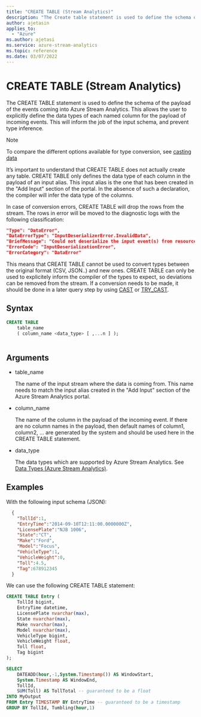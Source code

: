 ```yaml
---
title: "CREATE TABLE (Stream Analytics)"
description: "The Create table statement is used to define the schema of the payload of the events coming into Azure Stream Analytics."
author: ajetasin
applies_to: 
  - "Azure"
ms.author: ajetasi
ms.service: azure-stream-analytics
ms.topic: reference
ms.date: 03/07/2022
---
```

# CREATE TABLE (Stream Analytics)

The CREATE TABLE statement is used to define the schema of the payload of the events coming into Azure Stream Analytics. This allows the user to explicitly define the data types of each named column for the payload of incoming events. This will inform the job of the input schema, and prevent type inference.

> [!NOTE]
> To compare the different options available for type conversion, see [casting data](data-types-azure-stream-analytics.md#casting-data)
  
It’s important to understand that CREATE TABLE does not actually create any table. CREATE TABLE only defines the data type of each column in the payload of an input alias. This input alias is the one that has been created in the "Add Input" section of the portal. In the absence of such a declaration, the compiler will infer the data type of the columns.

In case of conversion errors, CREATE TABLE will drop the rows from the stream. The rows in error will be moved to the diagnostic logs with the following classification:

```JSON
"Type": "DataError",
"DataErrorType": "InputDeserializerError.InvalidData",
"BriefMessage": "Could not deserialize the input event(s) from resource ... . Some possible reasons: 1) Malformed events 2) Input source configured with incorrect serialization format",
"ErrorCode": "InputDeserializationError",
"ErrorCategory": "DataError"
 ```
 
This means that CREATE TABLE cannot be used to convert types between the original format (CSV, JSON..) and new ones. CREATE TABLE can only be used to explicitely inform the compiler of the types to expect, so deviations can be removed from the stream. If a conversion needs to be made, it should be done in a later query step by using [CAST](cast-azure-stream-analytics.md) or [TRY_CAST](try-cast-azure-stream-analytics.md).
 
## Syntax  
  
```SQL 
CREATE TABLE   
    table_name   
    ( column_name <data_type> [ ,...n ] );  
  
```  
  
## Arguments  
  
-   table_name  
  
     The name of the input stream where the data is coming from. This name needs to match the input alias created in the "Add Input" section of the Azure Stream Analytics portal.  
  
-   column_name  
  
     The name of the column in the payload of the incoming event. If there are no column names in the payload, then default names of column1, column2, … are generated by the system and should be used here in the CREATE TABLE statement.  
  
-   data_type  
  
     The data types which are supported by Azure Stream Analytics. See [Data Types &#40;Azure Stream Analytics&#41;](data-types-azure-stream-analytics.md).  
  
## Examples  

With the following input schema (JSON):
```JSON
  {
    "TollId":1,
    "EntryTime":"2014-09-10T12:11:00.0000000Z",
    "LicensePlate":"NJB 1006",
    "State":"CT",
    "Make":"Ford",
    "Model":"Focus",
    "VehicleType":1,
    "VehicleWeight":0,
    "Toll":4.5,
    "Tag":678912345
  }
```

We can use the following CREATE TABLE statement:

```SQL  
CREATE TABLE Entry (
	TollId bigint,
	EntryTime datetime,
	LicensePlate nvarchar(max),
	State nvarchar(max),
	Make nvarchar(max),
	Model nvarchar(max),
	VehicleType bigint,
	VehicleWeight float,
	Toll float,
	Tag bigint
);

SELECT
	DATEADD(hour,-1,System.Timestamp()) AS WindowStart,
	System.Timestamp AS WindowEnd,
	TollId,
	SUM(Toll) AS TollTotal -- guaranteed to be a float
INTO MyOutput
FROM Entry TIMESTAMP BY EntryTime -- guaranteed to be a timestamp
GROUP BY TollId, Tumbling(hour,1)
```  
  
  
